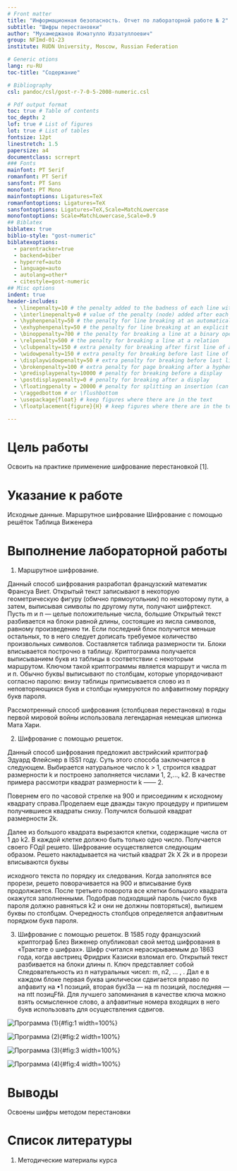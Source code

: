 ```yaml
---
# Front matter
title: "Информационная безопасность. Отчет по лабораторной работе № 2"
subtitle: "Шифры перестановки"
author: "Мухамеджанов Исматулло Иззатуллоевич"
group: NFImd-01-23
institute: RUDN University, Moscow, Russian Federation

# Generic otions
lang: ru-RU
toc-title: "Содержание"

# Bibliography
csl: pandoc/csl/gost-r-7-0-5-2008-numeric.csl

# Pdf output format
toc: true # Table of contents
toc_depth: 2
lof: true # List of figures
lot: true # List of tables
fontsize: 12pt
linestretch: 1.5
papersize: a4
documentclass: scrreprt
### Fonts
mainfont: PT Serif
romanfont: PT Serif
sansfont: PT Sans
monofont: PT Mono
mainfontoptions: Ligatures=TeX
romanfontoptions: Ligatures=TeX
sansfontoptions: Ligatures=TeX,Scale=MatchLowercase
monofontoptions: Scale=MatchLowercase,Scale=0.9
## Biblatex
biblatex: true
biblio-style: "gost-numeric"
biblatexoptions:
  - parentracker=true
  - backend=biber
  - hyperref=auto
  - language=auto
  - autolang=other*
  - citestyle=gost-numeric
## Misc options
indent: true
header-includes:
  - \linepenalty=10 # the penalty added to the badness of each line within a paragraph (no associated penalty node) Increasing the value makes tex try to have fewer lines in the paragraph.
  - \interlinepenalty=0 # value of the penalty (node) added after each line of a paragraph.
  - \hyphenpenalty=50 # the penalty for line breaking at an automatically inserted hyphen
  - \exhyphenpenalty=50 # the penalty for line breaking at an explicit hyphen
  - \binoppenalty=700 # the penalty for breaking a line at a binary operator
  - \relpenalty=500 # the penalty for breaking a line at a relation
  - \clubpenalty=150 # extra penalty for breaking after first line of a paragraph
  - \widowpenalty=150 # extra penalty for breaking before last line of a paragraph
  - \displaywidowpenalty=50 # extra penalty for breaking before last line before a display math
  - \brokenpenalty=100 # extra penalty for page breaking after a hyphenated line
  - \predisplaypenalty=10000 # penalty for breaking before a display
  - \postdisplaypenalty=0 # penalty for breaking after a display
  - \floatingpenalty = 20000 # penalty for splitting an insertion (can only be split footnote in standard LaTeX)
  - \raggedbottom # or \flushbottom
  - \usepackage{float} # keep figures where there are in the text
  - \floatplacement{figure}{H} # keep figures where there are in the text

---
```


# Цель работы
Освоить на практике применение шифрование перестановкой [1].

# Указание к работе
Исходные данные.
Маршрутное шифрование
Шифрование с помощью решёток
Таблица Виженера
# Выполнение лабораторной работы
1.	Маршрутное шифрование.

  Данный способ шифрования разработал французский математик Франсуа Виет. Открытый текст записывают в некоторую геометрическую фигуру (обмчно прямоугольник) по некоторому пути, а затем, выписывая символы по другому пути, получают шифртекст. Пусть m и п — целые положительные числа, большие
  Открытый текст разбивается на блоки равной длины, состоящие из яисла символов, равному произведению ти. Если последний блок получится меньше остальных, то в него следует дописать требуемое количество произвольных символов. Составляется таблиqа размерности ти. Блоки вписывается построчно в таблицу. Криптограмма получается выписыванием букв из таблицы в соответствии с некоторым маршрутом. Ключом такой криптограммы является маршрут и числа m и п. Обычно буквьl выписывают по столбцам, которые упорядочивают согласно паролю: внизу таблицы приписывается слово из п неповторяющихся букв и столбцы нумеруются по алфавитному порядку букв пароля.
  
  Рассмотренный способ шифрования (столбцовая перестановка) в годы первой мировой войны использовала легендарная немецкая шпионка Мата Хари.

2.	Шифрование с пoмoщью решеток.

  Данный способ шифрования предложил австрийский криптограф Эдуард Флейснер в ISS1 году. Суть этого способа заключается в следующем. Выбирается натуральное число k > 1, строится квадрат размерности k и построено заполняется числами 1, 2,..., k2. В качестве примера рассмотри квадрат размерности k —— 2.

  Повернем	его по часовой	стрелке	на 900	и присоединим	к исходному квадрату справа.Проделаем	еще	дважды	такую	процедуру	и	припишем	получившиеся квадраты снизу. Получился большой квадрат размерности 2k.

  Далее из большого квадрата вырезаются клетки, содержащие числа от 1 до k2. В каждой клетке должно быть только одно число. Получается своего FOдil решето.	Шифрование	осуществляется	следующим	образом.	Решето накладывается	на чистый	квадрат	2k Х 2k	и в прорези вписываются	буквы
  
  исходного текста по порядку их следования. Когда заполнятся все прорези, решето поворачивается на 900 и вписывание букв продолжается. После третьего поворота все клетки большого квадрата окажутся заполненными. Подобрав подходящий пароль (число букв пароля должно равняться k2 и они не должны повторяться), выпишем буквы по столбцам. Очередность столбцов определяется алфавитным порядком букв пароля.


3.	Шифрование с пoмoщью решеток.
  В 1585 году французский криптограф Блез Виженер опубликовал свой метод шифрования в «Трактате о шифрах». Шифр считался нераскрываемым до 1863 года, когда австриец Фридрих Казиски взломал его.
  Открытый текст разбивается на блоки длины п. Ключ представляет собой Следовательность из п натуральных чисел: m, n2, ... ,  . Дал е в каждом блоке
  первая буква циклически сдвигается вправо по алфавиту на •1 позиций, вторая букІЗа — на m позиций, последняя — на ntt позицFfй. Для лучшего запоминания в качестве ключа можно взять осмысленное слово, а алфавитные номера входящих
  в него букв использовать для осуществления сдвигов. 





![Программа (1)](<Маршрутное шифрование.png>){#fig:1 width=100%}

![Программа (2)](<Шифрование с помощью решёток 1.png>){#fig:2 width=100%}

![Программа (3)](<Шифрование с помощью решёток 2.png>){#fig:3 width=100%}

![Программа (4)](<Шифр Виженера.png>){#fig:4 width=100%} 

<!-- ![Вывод работы программы](images/1.jpg){#fig:5 width=100%}

<!-- ## Контрольные вопросы
1. Как, зная один из текстов (P1 или P2), определить другой, не зная при
этом ключа? -- По формулам: C1 ⊕ C2 ⊕ P1 = P2, C1 ⊕C2 ⊕ P2 = P1.

2. Что будет при повторном использовании ключа при шифровании текста? -- Расшифровка текста.

3. Как реализуется режим шифрования однократного гаммирования одним
ключом двух открытых текстов? -- Ключ применяется к каждому из текстов в отдельности, получаются два различных шифротекста.

4. Перечислите недостатки шифрования одним ключом двух открытых
текстов. -- При наличии минимум двух шифротекстов и хотябы одного открытого текста можно получить другой открытый текст даже не имея ключа.

5. Перечислите преимущества шифрования одним ключом двух открытых
текстов. -- Нет необходимости в хранении двух последовательностей символов ключа. -->

# Выводы
Освоены шифры методом перестановки

# Список литературы
1. Методические материалы курса



